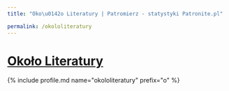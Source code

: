 ```yaml
---
title: "Oko\u0142o Literatury | Patromierz - statystyki Patronite.pl"

permalink: /okololiteratury
---
```


# [Około Literatury](https://patronite.pl/okololiteratury)

{% include profile.md name="okololiteratury" prefix="o" %}
